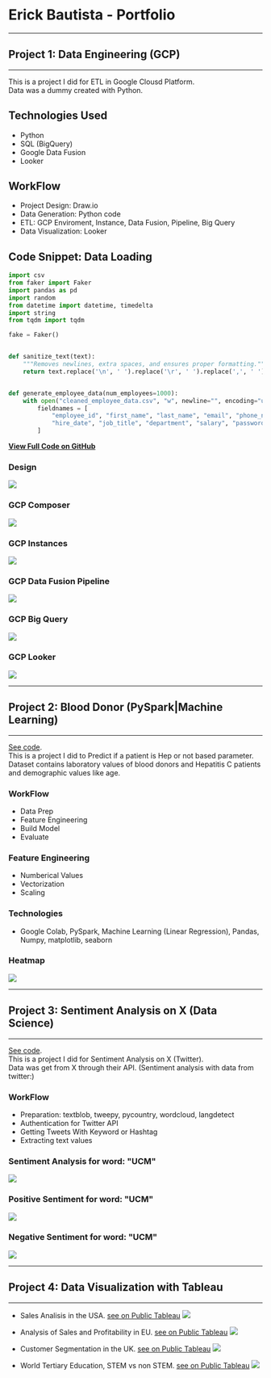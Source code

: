 # Erick Bautista - Portfolio
---
## Project 1: Data Engineering (GCP)
---
This is a project I did for ETL in Google Clousd Platform.<br>
Data was a dummy created with Python.

## Technologies Used
- Python
- SQL (BigQuery)
- Google Data Fusion
- Looker


## WorkFlow
- Project Design: Draw.io
- Data Generation: Python code
- ETL: GCP Enviroment, Instance, Data Fusion, Pipeline, Big Query
- Data Visualization: Looker

## Code Snippet: Data Loading
```python
import csv
from faker import Faker
import pandas as pd
import random
from datetime import datetime, timedelta
import string
from tqdm import tqdm

fake = Faker()


def sanitize_text(text):
    """Removes newlines, extra spaces, and ensures proper formatting."""
    return text.replace('\n', ' ').replace('\r', ' ').replace(',', ' ').strip()


def generate_employee_data(num_employees=1000):
    with open("cleaned_employee_data.csv", "w", newline="", encoding="utf-8") as csvfile:
        fieldnames = [
            "employee_id", "first_name", "last_name", "email", "phone_number", "address", "birthdate", 
            "hire_date", "job_title", "department", "salary", "password"
        ]
```
[**View Full Code on GitHub**](https://github.com/erickbautista74/GCP_ETL/blob/main/2_src/2.1_ingestion/extract.py)<br> 

### Design
![](images/GCP-ETL.drawio.png)
### GCP Composer
![](images/GCP_Composer.png)
### GCP Instances
![](images/GCP_Instances.png)
### GCP Data Fusion Pipeline
![](images/GCP_Data_Fusion.png)
### GCP Big Query
![](images/GCP_BigQuery.png)
### GCP Looker
![](images/GCP_Looker.png)

---
## Project 2: Blood Donor (PySpark|Machine Learning)
---
[See code](https://github.com/erickbautista74/Blood_Donor/blob/main/Machine_Learning_with_PySpark.ipynb).<br> 
This is a project I did to Predict if a patient is Hep or not based parameter.<br>
Dataset contains laboratory values of blood donors and Hepatitis C patients and demographic values like age.

### WorkFlow
- Data Prep
- Feature Engineering
- Build Model
- Evaluate

### Feature Engineering
- Numberical Values
- Vectorization
- Scaling

### Technologies
- Google Colab, PySpark, Machine Learning (Linear Regression), Pandas, Numpy, matplotlib, seaborn

### Heatmap
![](images/blood_donor_heatmap.png)

---
## Project 3: Sentiment Analysis on X (Data Science)
---
[See code](https://github.com/erickbautista74/UCM-Twitter/blob/main/axb12940UCMTwitter.ipynb).<br>
This is a project I did for Sentiment Analysis on X (Twitter).<br>
Data was get from X through their API. (Sentiment analysis with data from twitter:)

### WorkFlow
- Preparation: textblob, tweepy, pycountry, wordcloud, langdetect
- Authentication for Twitter API
- Getting Tweets With Keyword or Hashtag
- Extracting text values

### Sentiment Analysis for word: "UCM"
![](images/Twitter_keyword_UCM.png)
### Positive Sentiment  for word: "UCM"
![](images/Twitter_positive_sentiment.png)
### Negative Sentiment for word: "UCM"
![](images/Twitter_negative_sentiment.png)

---
## Project 4: Data Visualization with Tableau
---
- Sales Analisis in the USA. [see on Public Tableau](https://public.tableau.com/shared/BDRS2R2TM?:display_count=n&:origin=viz_share_link)
![](images/Tableau_sales_USA.png)

- Analysis of Sales and Profitability in EU. [see on Public Tableau](https://public.tableau.com/views/BautistaAXB12940-Final/Q6AXB12940Story?:language=es-ES&:sid=&:redirect=auth&:display_count=n&:origin=viz_share_link)
![](images/Tableau_Sales_EU.png)

- Customer Segmentation in the UK. [see on Public Tableau](https://public.tableau.com/views/CustomerSegmentationUK_17389682375610/Story1?:language=es-ES&:sid=&:redirect=auth&:display_count=n&:origin=viz_share_link)
![](images/Tableau_Cust_segm_UK.png)

- World Tertiary Education, STEM vs non STEM. [see on Public Tableau](https://public.tableau.com/shared/DSP866RS6?:display_count=n&:origin=viz_share_link)
![](images/Tableau_Tertiary_Edu.png)


